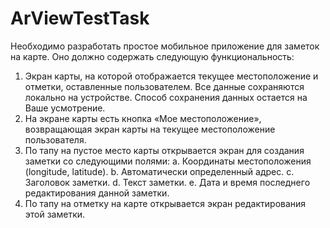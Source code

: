 # ArViewTestTask

Необходимо разработать простое мобильное приложение для заметок на карте. Оно должно содержать
следующую функциональность:
1. Экран карты, на которой отображается текущее местоположение и отметки, оставленные
пользователем. Все данные сохраняются локально на устройстве. Способ сохранения данных
остается на Ваше усмотрение.
2. На экране карты есть кнопка «Мое местоположение», возвращающая экран карты на текущее
местоположение пользователя.
3. По тапу на пустое место карты открывается экран для создания заметки со следующими полями:
a. Координаты местоположения (longitude, latitude).
b. Автоматически определенный адрес.
c. Заголовок заметки.
d. Текст заметки.
e. Дата и время последнего редактирования данной заметки.
4. По тапу на отметку на карте открывается экран редактирования этой заметки.
